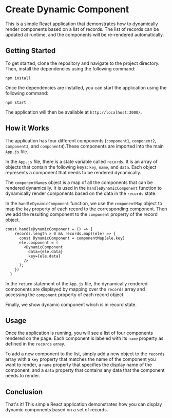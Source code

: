 # Create Dynamic Component 

This is a simple React application that demonstrates how to dynamically render components based on a list of records. The list of records can be updated at runtime, and the components will be re-rendered automatically.

## Getting Started

To get started, clone the repository and navigate to the project directory. Then, install the dependencies using the following command:

```
npm install
```

Once the dependencies are installed, you can start the application using the following command:

```
npm start
```

The application will then be available at `http://localhost:3000/`.

## How it Works

The application has four different components (`component1`, `component2`, `component3`, and `component4`).These components are imported into the main `App.js` file. 

In the `App.js` file, there is a state variable called `records`. It is an array of objects that contain the following keys: `key`, `name`, and `data`. Each object represents a component that needs to be rendered dynamically.

The `componentNames` object is a map of all the components that can be rendered dynamically. It is used in the `handleDynamicComponent` function to dynamically render components based on the data in the `records` state.

In the `handleDynamicComponent` function, we use the `componentMap` object to map the `key` property of each record to the corresponding component. Then we add the resulting component to the `component` property of the record object.

```
const handleDynamicComponent = () => {
    records.length > 0 && records.map((ele) => {
      const DynamicComponent = componentMap[ele.key]
      ele.component = (
        <DynamicComponent
          data={ele.data}
          key={ele.data}
        />
      );
    })
  }
```

In the `return` statement of the `App.js` file, the dynamically rendered components are displayed by mapping over the `records` array and accessing the `component` property of each record object.

Finally, we show dynamic component which is in record state.

## Usage

Once the application is running, you will see a list of four components rendered on the page. Each component is labeled with its `name` property as defined in the `records` array.

To add a new component to the list, simply add a new object to the `records` array with a `key` property that matches the name of the component you want to render, a `name` property that specifies the display name of the component, and a `data` property that contains any data that the component needs to render.

## Conclusion

That's it! This simple React application demonstrates how you can display dynamic components based on a set of records. 


